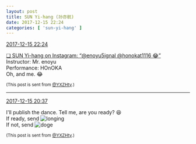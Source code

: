 ```yaml
---
layout: post
title: SUN Yi-hang (孙亦航)
date: 2017-12-15 22:24
categories: [ 'sun-yi-hang' ]
---
```


<div class="weibo-info">
  <a href="https://weibo.com/2565158051/FzOg2dHdo">2017-12-15 22:24</a>
</div>

[❏ SUN Yi-hang on Instagram: “@enoyu5ignal @honokat1116 😂”](https://www.instagram.com/p/BcudXE2j0t-/)  
Instructor: Mr. enoyu  
Performance: HOnOKA  
Oh, and me. :joy:

<!-- more -->

<small>(This post is sent from [@YXZHty](http://weibo.com/2565158051).)</small>

---

<div class="weibo-info">
  <a href="https://weibo.com/2565158051/FzNyDaMaI">2017-12-15 20:37</a>
</div>

I'll publish the dance. Tell me, are you ready? :satisfied:  
If ready, send ![longing](https://img.t.sinajs.cn/t4/appstyle/expression/ext/normal/37/moren_chongjing_org.png)  
If not, send ![doge](https://img.t.sinajs.cn/t4/appstyle/expression/ext/normal/b6/doge_org.gif)

<small>(This post is sent from [@YXZHty](http://weibo.com/2565158051).)</small>
